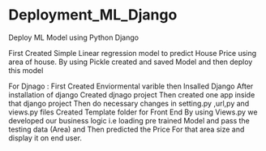 # Deployment_ML_Django
Deploy ML Model using Python Django  


First Created Simple Linear regression model to predict House Price using area of house.
By using Pickle created and saved Model and then deploy this model

For Djnago :
First Created Enviormental varible then Insalled Django 
After installation of django Created djnago project 
Then created one app inside that django project
Then do necessary changes in setting.py ,url,py and views.py files
Created Template folder for Front End 
By using Views.py we developed our business logic i.e loading pre trained Model and pass the testing data (Area) and 
Then predicted the Price For that area size and display it on end user.
